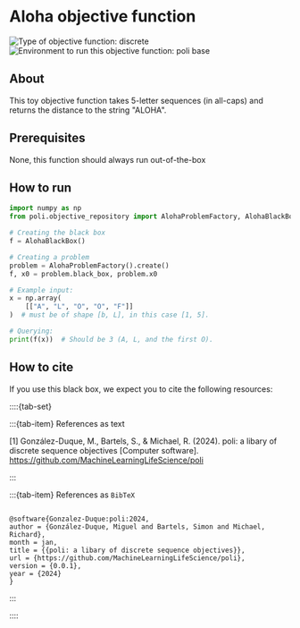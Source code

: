 # Aloha objective function

![Type of objective function: discrete](https://img.shields.io/badge/Input_type-discrete-blue)
![Environment to run this objective function: poli base](https://img.shields.io/badge/Environment-poli____base-teal
)

## About

This toy objective function takes 5-letter sequences (in all-caps) and returns the distance to the string "ALOHA".

## Prerequisites

None, this function should always run out-of-the-box

## How to run

```python
import numpy as np
from poli.objective_repository import AlohaProblemFactory, AlohaBlackBox

# Creating the black box
f = AlohaBlackBox()

# Creating a problem
problem = AlohaProblemFactory().create()
f, x0 = problem.black_box, problem.x0

# Example input:
x = np.array(
    [["A", "L", "O", "O", "F"]]
)  # must be of shape [b, L], in this case [1, 5].

# Querying:
print(f(x))  # Should be 3 (A, L, and the first O).
```

## How to cite


If you use this black box, we expect you to cite the following resources:

::::{tab-set}

:::{tab-item} References as text

[1] González-Duque, M., Bartels, S., & Michael, R. (2024). poli: a libary of discrete sequence objectives [Computer software]. https://github.com/MachineLearningLifeScience/poli


:::

:::{tab-item} References as `BibTeX`

```

@software{Gonzalez-Duque:poli:2024,
author = {González-Duque, Miguel and Bartels, Simon and Michael, Richard},
month = jan,
title = {{poli: a libary of discrete sequence objectives}},
url = {https://github.com/MachineLearningLifeScience/poli},
version = {0.0.1},
year = {2024}
}

```

:::

::::
